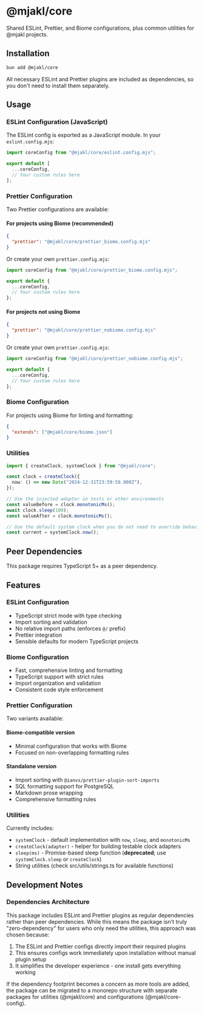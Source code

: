 # @mjakl/core

Shared ESLint, Prettier, and Biome configurations, plus common utilities for
@mjakl projects.

## Installation

```bash
bun add @mjakl/core
```

All necessary ESLint and Prettier plugins are included as dependencies, so you
don't need to install them separately.

## Usage

### ESLint Configuration (JavaScript)

The ESLint config is exported as a JavaScript module. In your
`eslint.config.mjs`:

```javascript
import coreConfig from "@mjakl/core/eslint.config.mjs";

export default [
  ...coreConfig,
  // Your custom rules here
];
```

### Prettier Configuration

Two Prettier configurations are available:

#### For projects using Biome (recommended)

```json
{
  "prettier": "@mjakl/core/prettier_biome.config.mjs"
}
```

Or create your own `prettier.config.mjs`:

```javascript
import coreConfig from "@mjakl/core/prettier_biome.config.mjs";

export default {
  ...coreConfig,
  // Your custom rules here
};
```

#### For projects not using Biome

```json
{
  "prettier": "@mjakl/core/prettier_nobiome.config.mjs"
}
```

Or create your own `prettier.config.mjs`:

```javascript
import coreConfig from "@mjakl/core/prettier_nobiome.config.mjs";

export default {
  ...coreConfig,
  // Your custom rules here
};
```

### Biome Configuration

For projects using Biome for linting and formatting:

```json
{
  "extends": ["@mjakl/core/biome.json"]
}
```

### Utilities

```typescript
import { createClock, systemClock } from "@mjakl/core";

const clock = createClock({
  now: () => new Date("2024-12-31T23:59:59.000Z"),
});

// Use the injected adapter in tests or other environments
const valueBefore = clock.monotonicMs();
await clock.sleep(100);
const valueAfter = clock.monotonicMs();

// Use the default system clock when you do not need to override behavior
const current = systemClock.now();
```

## Peer Dependencies

This package requires TypeScript 5+ as a peer dependency.

## Features

### ESLint Configuration

- TypeScript strict mode with type checking
- Import sorting and validation
- No relative import paths (enforces `@/` prefix)
- Prettier integration
- Sensible defaults for modern TypeScript projects

### Biome Configuration

- Fast, comprehensive linting and formatting
- TypeScript support with strict rules
- Import organization and validation
- Consistent code style enforcement

### Prettier Configuration

Two variants available:

#### Biome-compatible version

- Minimal configuration that works with Biome
- Focused on non-overlapping formatting rules

#### Standalone version

- Import sorting with `@ianvs/prettier-plugin-sort-imports`
- SQL formatting support for PostgreSQL
- Markdown prose wrapping
- Comprehensive formatting rules

### Utilities

Currently includes:

- `systemClock` - default implementation with `now`, `sleep`, and `monotonicMs`
- `createClock(adapter)` - helper for building testable clock adapters
- `sleep(ms)` - Promise-based sleep function (**deprecated**; use
  `systemClock.sleep` or `createClock`)
- String utilities (check src/utils/strings.ts for available functions)

## Development Notes

### Dependencies Architecture

This package includes ESLint and Prettier plugins as regular dependencies rather
than peer dependencies. While this means the package isn't truly
"zero-dependency" for users who only need the utilities, this approach was
chosen because:

1. The ESLint and Prettier configs directly import their required plugins
2. This ensures configs work immediately upon installation without manual plugin
   setup
3. It simplifies the developer experience - one install gets everything working

If the dependency footprint becomes a concern as more tools are added, the
package can be migrated to a monorepo structure with separate packages for
utilities (@mjakl/core) and configurations (@mjakl/core-config).
